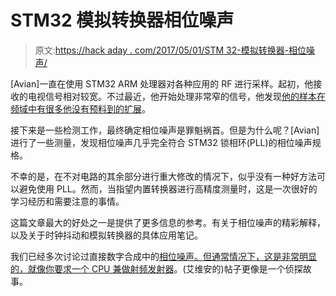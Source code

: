 # STM32 模拟转换器相位噪声

> 原文:[https://hack aday . com/2017/05/01/STM 32-模拟转换器-相位噪声/](https://hackaday.com/2017/05/01/stm32-analog-converter-phase-noise/)

[Avian]一直在使用 STM32 ARM 处理器对各种应用的 RF 进行采样。起初，他接收的电视信号相对较宽。不过最近，他开始处理非常窄的信号，他发现[他的样本在频域中有很多他没有预料到的扩展](https://www.tablix.org/~avian/blog/archives/2017/04/phase_noise_in_microcontroller_adcs/)。

接下来是一些检测工作，最终确定相位噪声是罪魁祸首。但是为什么呢？[Avian]进行了一些测量，发现相位噪声几乎完全符合 STM32 锁相环(PLL)的相位噪声规格。

不幸的是，在不对电路的其余部分进行重大修改的情况下，似乎没有一种好方法可以避免使用 PLL。然而，当指望内置转换器进行高精度测量时，这是一次很好的学习经历和需要注意的事情。

这篇文章最大的好处之一是提供了更多信息的参考。有关于相位噪声的精彩解释，以及关于时钟抖动和模拟转换器的具体应用笔记。

我们已经多次讨论过直接数字合成中的[相位噪声。但通常情况下，这是非常明显的，就像你要求](https://hackaday.com/2015/10/13/triple-frequency-vfo-on-a-bamboo-breadboard/)[一个 CPU 兼做射频发射器](https://hackaday.com/2015/02/16/morse-code-rf-transmitter-from-a-micros-clock-output/)。(艾维安的)帖子更像是一个侦探故事。